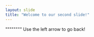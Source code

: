 ```yaml
---
layout: slide
title: "Welcome to our second slide!"
---
```

""""""""
Use the left arrow to go back!
